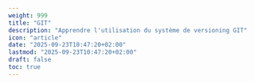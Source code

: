 ```yaml
---
weight: 999
title: "GIT"
description: "Apprendre l'utilisation du système de versioning GIT"
icon: "article"
date: "2025-09-23T10:47:20+02:00"
lastmod: "2025-09-23T10:47:20+02:00"
draft: false
toc: true
---
```


